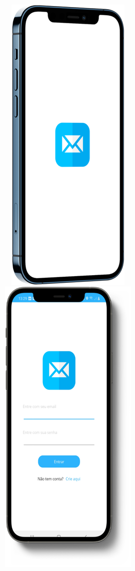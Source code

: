 <p align="center">
  
<img src="https://github.com/Marcos-Jose-DV/LoginPage/blob/main/LoginPages/Resources/Images/splashScreen.png" alt="Texto alternativo" width="359" height="888">
<img src="https://github.com/Marcos-Jose-DV/LoginPage/blob/main/LoginPages/Resources/Images/loginPage.png" alt="Texto alternativo" width="400" height="888">
</p>

